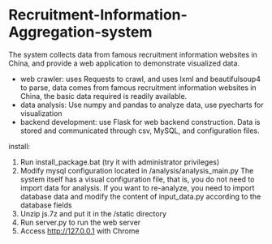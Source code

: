 # Recruitment-Information-Aggregation-system
The system collects data from famous recruitment information websites in China, and provide a web application to demonstrate visualized data. 

- web crawler: uses Requests to crawl, and uses lxml and beautifulsoup4 to parse, data comes from famous recruitment information websites in China, the basic data required is readily available.
- data analysis: Use numpy and pandas to analyze data, use pyecharts for visualization 
- backend development: use Flask for web backend construction. Data is stored and communicated through csv, MySQL, and configuration files.

install: 
1. Run install_package.bat (try it with administrator privileges)
2. Modify mysql configuration located in /analysis/analysis_main.py The system itself has a visual configuration file, that is, you do not need to import data for analysis. If you want to re-analyze, you need to import database data and modify the content of input_data.py according to the database fields
3. Unzip js.7z and put it in the /static directory
4. Run server.py to run the web server
5. Access http://127.0.0.1 with Chrome
